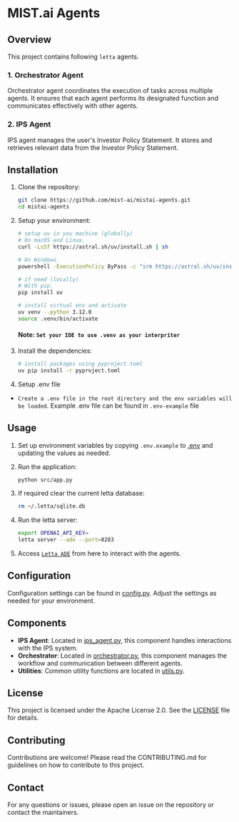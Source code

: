 # MIST.ai Agents

## Overview

This project contains following `letta` agents.

### 1. Orchestrator Agent

Orchestrator agent coordinates the execution of tasks across multiple agents. It ensures that each agent performs its designated function and communicates effectively with other agents.

### 2. IPS Agent

IPS agent manages the user's Investor Policy Statement. It stores and retrieves relevant data from the Investor Policy Statement.

## Installation

1. Clone the repository:

   ```sh
   git clone https://github.com/mist-ai/mistai-agents.git
   cd mistai-agents
   ```

2. Setup your environment:

   ```bash
   # setup uv in you machine (globally)
   # On macOS and Linux.
   curl -LsSf https://astral.sh/uv/install.sh | sh

   # On Windows.
   powershell -ExecutionPolicy ByPass -c "irm https://astral.sh/uv/install.ps1 | iex"

   # if need (locally)
   # With pip.
   pip install uv
   ```

   ```bash
   # install virtual env and activate
   uv venv --python 3.12.0
   source .venv/bin/activate
   ```

   #### Note: `Set your IDE to use .venv as your interpriter`

3. Install the dependencies:

   ```bash
   # install packages using pyproject.toml
   uv pip install -r pyproject.toml
   ```

4. Setup .env file

* `Create a .env file in the root directory and the env variables will be loaded`. Example .env file can be found in `.env-example` file
## Usage

1. Set up environment variables by copying `.env.example` to [.env](http://_vscodecontentref_/6) and updating the values as needed.

2. Run the application:

   ```sh
   python src/app.py
   ```

3. If required clear the current letta database:

   ```bash
   rm ~/.letta/sqlite.db
   ```

4. Run the letta server:

   ```bash
   export OPENAI_API_KEY=
   letta server --ade --port=8283
   ```

5. Access [`Letta ADE`](https://app.letta.com/development-servers/local/dashboard) from here to interact with the agents.

## Configuration

Configuration settings can be found in [config.py](https://github.com/mist-ai/mistai-agents). Adjust the settings as needed for your environment.

## Components

- **IPS Agent**: Located in [ips_agent.py](https://github.com/mist-ai/mistai-agents), this component handles interactions with the IPS system.
- **Orchestrator**: Located in [orchestrator.py](https://github.com/mist-ai/mistai-agents), this component manages the workflow and communication between different agents.
- **Utilities**: Common utility functions are located in [utils.py](https://github.com/mist-ai/mistai-agents).

## License

This project is licensed under the Apache License 2.0. See the [LICENSE](https://github.com/mist-ai/mistai-agents/blob/dev/LICENSE) file for details.

## Contributing

Contributions are welcome! Please read the CONTRIBUTING.md for guidelines on how to contribute to this project.

## Contact

For any questions or issues, please open an issue on the repository or contact the maintainers.
